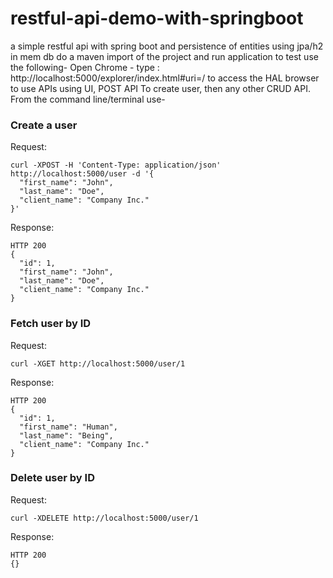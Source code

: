 # restful-api-demo-with-springboot
a simple restful api with spring boot and  persistence of entities using jpa/h2 in mem db
do a maven import of the project and run application
to test use the following-
Open Chrome - type :  http://localhost:5000/explorer/index.html#uri=/
to access the HAL browser to use APIs using UI, POST API To create user, then any other CRUD API.
From the command line/terminal use-
### Create a user
Request:
```
curl -XPOST -H 'Content-Type: application/json' http://localhost:5000/user -d '{
  "first_name": "John",
  "last_name": "Doe",
  "client_name": "Company Inc."
}'
```
 
Response:
```
HTTP 200
{
  "id": 1,
  "first_name": "John",
  "last_name": "Doe",
  "client_name": "Company Inc."
}
```

### Fetch user by ID
Request:
```
curl -XGET http://localhost:5000/user/1
```

Response:
```
HTTP 200
{
  "id": 1,
  "first_name": "Human",
  "last_name": "Being",
  "client_name": "Company Inc."
}
```
### Delete user by ID
Request:
```
curl -XDELETE http://localhost:5000/user/1
```

Response:
```
HTTP 200
{}
```
